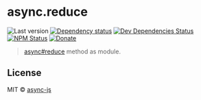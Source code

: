 # async.reduce

![Last version](https://img.shields.io/github/tag/async-js/async.reduce.svg?style=flat-square)
[![Dependency status](http://img.shields.io/david/async-js/async.reduce.svg?style=flat-square)](https://david-dm.org/async-js/async.reduce)
[![Dev Dependencies Status](http://img.shields.io/david/dev/async-js/async.reduce.svg?style=flat-square)](https://david-dm.org/async-js/async.reduce#info=devDependencies)
[![NPM Status](http://img.shields.io/npm/dm/async.reduce.svg?style=flat-square)](https://www.npmjs.org/package/async.reduce)
[![Donate](https://img.shields.io/badge/donate-paypal-blue.svg?style=flat-square)](https://paypal.me/kikobeats)

> [async#reduce](https://github.com/async-js/async#async.reduce) method as module.

## License

MIT © [async-js](https://github.com/async-js)
